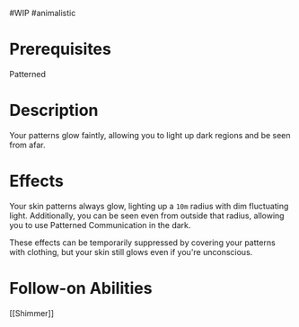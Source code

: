 #WIP #animalistic 

# Prerequisites

Patterned

# Description

Your patterns glow faintly, allowing you to light up dark regions and be seen from afar. 

# Effects

Your skin patterns always glow, lighting up a `10m` radius with dim fluctuating light. Additionally, you can be seen even from outside that radius, allowing you to use Patterned Communication in the dark.

These effects can be temporarily suppressed by covering your patterns with clothing, but your skin still glows even if you're unconscious. 

# Follow-on Abilities

[[Shimmer]]